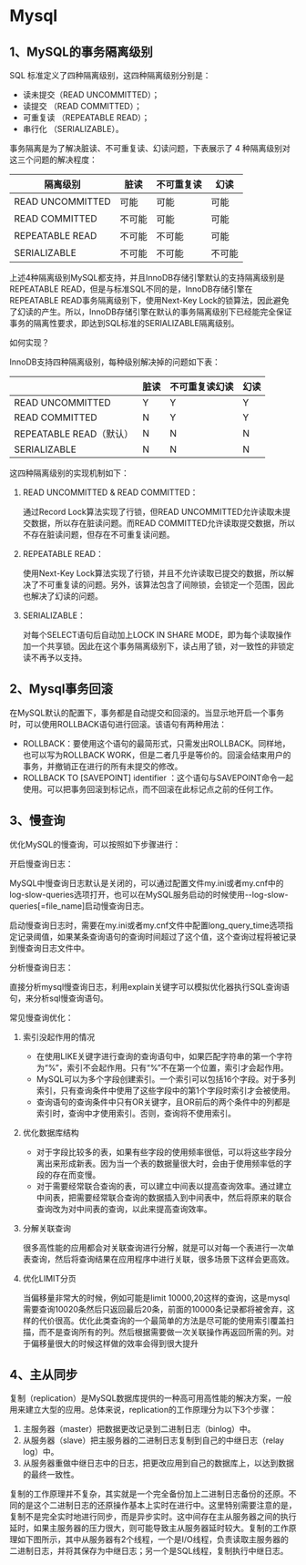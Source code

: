 # Mysql

## 1、MySQL的事务隔离级别

SQL 标准定义了四种隔离级别，这四种隔离级别分别是：

- 读未提交（READ UNCOMMITTED）；
- 读提交 （READ COMMITTED）；
- 可重复读 （REPEATABLE READ）；
- 串行化 （SERIALIZABLE）。

事务隔离是为了解决脏读、不可重复读、幻读问题，下表展示了 4 种隔离级别对这三个问题的解决程度：

| 隔离级别         | 脏读   | 不可重复读 | 幻读   |
| ---------------- | ------ | ---------- | ------ |
| READ UNCOMMITTED | 可能   | 可能       | 可能   |
| READ COMMITTED   | 不可能 | 可能       | 可能   |
| REPEATABLE READ  | 不可能 | 不可能     | 可能   |
| SERIALIZABLE     | 不可能 | 不可能     | 不可能 |

上述4种隔离级别MySQL都支持，并且InnoDB存储引擎默认的支持隔离级别是REPEATABLE READ，但是与标准SQL不同的是，InnoDB存储引擎在REPEATABLE READ事务隔离级别下，使用Next-Key Lock的锁算法，因此避免了幻读的产生。所以，InnoDB存储引擎在默认的事务隔离级别下已经能完全保证事务的隔离性要求，即达到SQL标准的SERIALIZABLE隔离级别。

如何实现？

InnoDB支持四种隔离级别，每种级别解决掉的问题如下表：

|                         | 脏读 | 不可重复读幻读 | 幻读 |
| ----------------------- | ---- | -------------- | ---- |
| READ UNCOMMITTED        | Y    | Y              | Y    |
| READ COMMITTED          | N    | Y              | Y    |
| REPEATABLE READ（默认） | N    | N              | N    |
| SERIALIZABLE            | N    | N              | N    |

这四种隔离级别的实现机制如下：

1. READ UNCOMMITTED & READ COMMITTED：

   通过Record Lock算法实现了行锁，但READ UNCOMMITTED允许读取未提交数据，所以存在脏读问题。而READ COMMITTED允许读取提交数据，所以不存在脏读问题，但存在不可重复读问题。

2. REPEATABLE READ：

   使用Next-Key Lock算法实现了行锁，并且不允许读取已提交的数据，所以解决了不可重复读的问题。另外，该算法包含了间隙锁，会锁定一个范围，因此也解决了幻读的问题。

3. SERIALIZABLE：

   对每个SELECT语句后自动加上LOCK IN SHARE MODE，即为每个读取操作加一个共享锁。因此在这个事务隔离级别下，读占用了锁，对一致性的非锁定读不再予以支持。

## 2、Mysql事务回滚

在MySQL默认的配置下，事务都是自动提交和回滚的。当显示地开启一个事务时，可以使用ROLLBACK语句进行回滚。该语句有两种用法：

- ROLLBACK：要使用这个语句的最简形式，只需发出ROLLBACK。同样地，也可以写为ROLLBACK WORK，但是二者几乎是等价的。回滚会结束用户的事务，并撤销正在进行的所有未提交的修改。
- ROLLBACK TO [SAVEPOINT] identifier ：这个语句与SAVEPOINT命令一起使用。可以把事务回滚到标记点，而不回滚在此标记点之前的任何工作。

## 3、慢查询

优化MySQL的慢查询，可以按照如下步骤进行：

开启慢查询日志：

MySQL中慢查询日志默认是关闭的，可以通过配置文件my.ini或者my.cnf中的log-slow-queries选项打开，也可以在MySQL服务启动的时候使用--log-slow-queries[=file_name]启动慢查询日志。

启动慢查询日志时，需要在my.ini或者my.cnf文件中配置long_query_time选项指定记录阈值，如果某条查询语句的查询时间超过了这个值，这个查询过程将被记录到慢查询日志文件中。

分析慢查询日志：

直接分析mysql慢查询日志，利用explain关键字可以模拟优化器执行SQL查询语句，来分析sql慢查询语句。

常见慢查询优化：

1. 索引没起作用的情况

   - 在使用LIKE关键字进行查询的查询语句中，如果匹配字符串的第一个字符为“%”，索引不会起作用。只有“%”不在第一个位置，索引才会起作用。
   - MySQL可以为多个字段创建索引。一个索引可以包括16个字段。对于多列索引，只有查询条件中使用了这些字段中的第1个字段时索引才会被使用。
   - 查询语句的查询条件中只有OR关键字，且OR前后的两个条件中的列都是索引时，查询中才使用索引。否则，查询将不使用索引。

2. 优化数据库结构

   - 对于字段比较多的表，如果有些字段的使用频率很低，可以将这些字段分离出来形成新表。因为当一个表的数据量很大时，会由于使用频率低的字段的存在而变慢。
   - 对于需要经常联合查询的表，可以建立中间表以提高查询效率。通过建立中间表，把需要经常联合查询的数据插入到中间表中，然后将原来的联合查询改为对中间表的查询，以此来提高查询效率。

3. 分解关联查询

   很多高性能的应用都会对关联查询进行分解，就是可以对每一个表进行一次单表查询，然后将查询结果在应用程序中进行关联，很多场景下这样会更高效。

4. 优化LIMIT分页

   当偏移量非常大的时候，例如可能是limit 10000,20这样的查询，这是mysql需要查询10020条然后只返回最后20条，前面的10000条记录都将被舍弃，这样的代价很高。优化此类查询的一个最简单的方法是尽可能的使用索引覆盖扫描，而不是查询所有的列。然后根据需要做一次关联操作再返回所需的列。对于偏移量很大的时候这样做的效率会得到很大提升



## 4、主从同步

复制（replication）是MySQL数据库提供的一种高可用高性能的解决方案，一般用来建立大型的应用。总体来说，replication的工作原理分为以下3个步骤：

1. 主服务器（master）把数据更改记录到二进制日志（binlog）中。
2. 从服务器（slave）把主服务器的二进制日志复制到自己的中继日志（relay log）中。
3. 从服务器重做中继日志中的日志，把更改应用到自己的数据库上，以达到数据的最终一致性。

复制的工作原理并不复杂，其实就是一个完全备份加上二进制日志备份的还原。不同的是这个二进制日志的还原操作基本上实时在进行中。这里特别需要注意的是，复制不是完全实时地进行同步，而是异步实时。这中间存在主从服务器之间的执行延时，如果主服务器的压力很大，则可能导致主从服务器延时较大。复制的工作原理如下图所示，其中从服务器有2个线程，一个是I/O线程，负责读取主服务器的二进制日志，并将其保存为中继日志；另一个是SQL线程，复制执行中继日志。